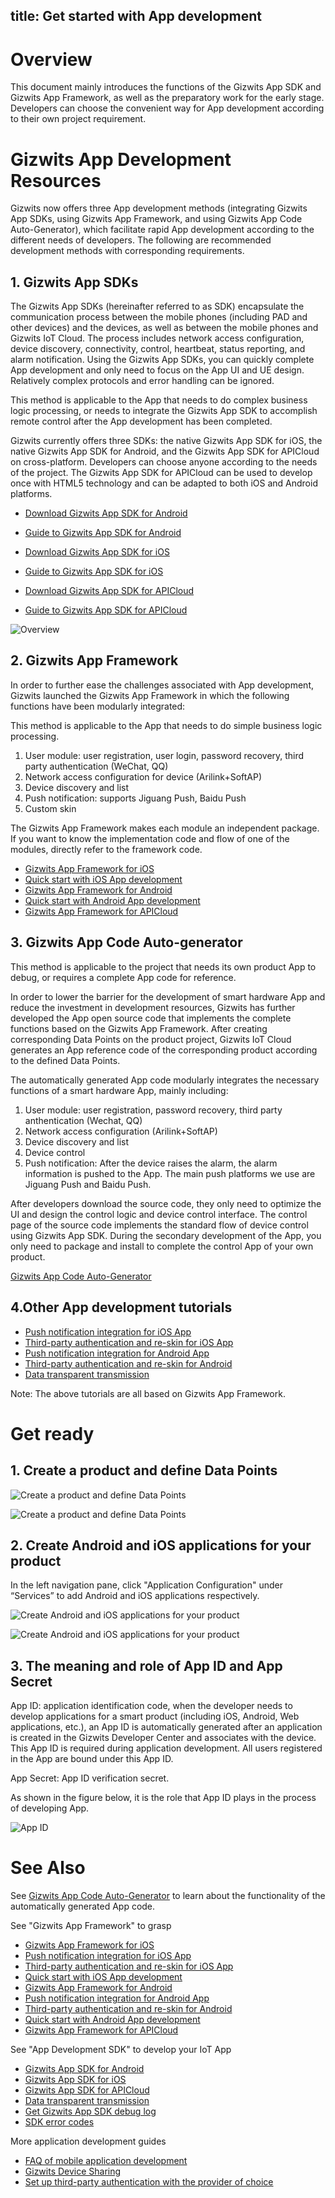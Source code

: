title: Get started with App development
---

# Overview

This document mainly introduces the functions of the Gizwits App SDK and Gizwits App Framework, as well as the preparatory work for the early stage. Developers can choose the convenient way for App development according to their own project requirement.

# Gizwits App Development Resources 

Gizwits now offers three App development methods (integrating Gizwits App SDKs, using Gizwits App Framework, and using Gizwits App Code Auto-Generator), which facilitate rapid App development according to the different needs of developers. The following are recommended development methods with corresponding requirements.

## 1. Gizwits App SDKs

The Gizwits App SDKs (hereinafter referred to as SDK) encapsulate the communication process between the mobile phones (including PAD and other devices) and the devices, as well as between the mobile phones and Gizwits IoT Cloud. The process includes network access configuration, device discovery, connectivity, control, heartbeat, status reporting, and alarm notification. Using the Gizwits App SDKs, you can quickly complete App development and only need to focus on the App UI and UE design. Relatively complex protocols and error handling can be ignored.

This method is applicable to the App that needs to do complex business logic processing, or needs to integrate the Gizwits App SDK to accomplish remote control after the App development has been completed.

Gizwits currently offers three SDKs: the native Gizwits App SDK for iOS, the native Gizwits App SDK for Android, and the Gizwits App SDK for APICloud on cross-platform. Developers can choose anyone according to the needs of the project. The Gizwits App SDK for APICloud can be used to develop once with HTML5 technology and can be adapted to both iOS and Android platforms.


- [Download Gizwits App SDK for Android](http://download.gizwits.com/zh-cn/p/95/97)
- [Guide to Gizwits App SDK for Android](../AppDev/AndroidSDKA2.html)

- [Download Gizwits App SDK for iOS](http://download.gizwits.com/zh-cn/p/95/97)
- [Guide to Gizwits App SDK for iOS](../AppDev/iOSSDKA2.html)

- [Download Gizwits App SDK for APICloud](http://download.gizwits.com/zh-cn/p/95/97)
- [Guide to Gizwits App SDK for APICloud](../AppDev/APICloudSDK.html)


![Overview](../../../assets/en-us/quickstart/11.png)

## 2. Gizwits App Framework

In order to further ease the challenges associated with App development, Gizwits launched the Gizwits App Framework in which the following functions have been modularly integrated:

This method is applicable to the App that needs to do simple business logic processing.

1. User module: user registration, user login, password recovery, third party authentication (WeChat, QQ)
2. Network access configuration for device (Arilink+SoftAP)
3. Device discovery and list
4. Push notification: supports Jiguang Push, Baidu Push
5. Custom skin

The Gizwits App Framework makes each module an independent package. If you want to know the implementation code and flow of one of the modules, directly refer to the framework code.


* [Gizwits App Framework for iOS](../AppDev/iOSFramework.md)
* [Quick start with iOS App development](../quickstart/iOSDevQuickStart.md)
* [Gizwits App Framework for Android](../AppDev/AndroidFramework.md)
* [Quick start with Android App development](../quickstart/AndroidDevQuickStart.md)
* [Gizwits App Framework for APICloud](../AppDev/APICloudFramework.md)

## 3. Gizwits App Code Auto-generator

This method is applicable to the project that needs its own product App to debug, or requires a complete App code for reference.

In order to lower the barrier for the development of smart hardware App and reduce the investment in development resources, Gizwits has further developed the App open source code that implements the complete functions based on the Gizwits App Framework. After creating corresponding Data Points on the product project, Gizwits IoT Cloud generates an App reference code of the corresponding product according to the defined Data Points.

The automatically generated App code modularly integrates the necessary functions of a smart hardware App, mainly including:

1. User module: user registration, password recovery, third party anthentication (Wechat, QQ)
2. Network access configuration (Arilink+SoftAP)
3. Device discovery and list
4. Device control
5. Push notification: After the device raises the alarm, the alarm information is pushed to the App. The main push platforms we use are Jiguang Push and Baidu Push.

After developers download the source code, they only need to optimize the UI and design the control logic and device control interface. The control page of the source code implements the standard flow of device control using Gizwits App SDK. During the secondary development of the App, you only need to package and install to complete the control App of your own product.

[Gizwits App Code Auto-Generator](../UserManual/AppCodeAutoGenerator.md)

## 4.Other App development tutorials

* [Push notification integration for iOS App](../AppDev/iOSPushNotification.md)
* [Third-party authentication and re-skin for iOS App](../AppDev/iOSAuthReSkin.md)
* [Push notification integration for Android App](../AppDev/AndroidPushNotification.md)
* [Third-party authentication and re-skin for Android](../AppDev/AndroidAuthReSkin.md)
* [Data transparent transmission](../AppDev/TransparentTransmission.md)

Note: The above tutorials are all based on Gizwits App Framework.

# Get ready

## 1. Create a product and define Data Points

![Create a product and define Data Points](../../../assets/en-us/quickstart/12.png)

![Create a product and define Data Points](../../../assets/en-us/quickstart/13.png)
 
## 2. Create Android and iOS applications for your product

In the left navigation pane, click "Application Configuration" under “Services” to add Android and iOS applications respectively.

![Create Android and iOS applications for your product](../../../assets/en-us/quickstart/14.png)

![Create Android and iOS applications for your product](../../../assets/en-us/quickstart/15.png)
 
## 3. The meaning and role of App ID and App Secret
App ID: application identification code, when the developer needs to develop applications for a smart product (including iOS, Android, Web applications, etc.), an App ID is automatically generated after an application is created in the Gizwits Developer Center and associates with the device. This App ID is required during application development. All users registered in the App are bound under this App ID.

App Secret: App ID verification secret.

As shown in the figure below, it is the role that App ID plays in the process of developing App.

![App ID](../../../assets/en-us/quickstart/16.png)

# See Also

See [Gizwits App Code Auto-Generator](../UserManual/AppCodeAutoGenerator.md) to learn about the functionality of the automatically generated App code.

See "Gizwits App Framework" to grasp

* [Gizwits App Framework for iOS](../AppDev/iOSFramework.md)
* [Push notification integration for iOS App](../AppDev/iOSPushNotification.md)
* [Third-party authentication and re-skin for iOS App](../AppDev/iOSAuthReSkin.md)
* [Quick start with iOS App development](../quickstart/iOSDevQuickStart.md)
* [Gizwits App Framework for Android](../AppDev/AndroidFramework.md)
* [Push notification integration for Android App](../AppDev/AndroidPushNotification.md)
* [Third-party authentication and re-skin for Android](../AppDev/AndroidAuthReSkin.md)
* [Quick start with Android App development](../quickstart/AndroidDevQuickStart.md)
* [Gizwits App Framework for APICloud](../AppDev/APICloudFramework.md)

See "App Development SDK" to develop your IoT App

* [Gizwits App SDK for Android](../AppDev/AndroidSDKA2.md)
* [Gizwits App SDK for iOS](../AppDev/iOSSDKA2.md)
* [Gizwits App SDK for APICloud](../AppDev/APICloudSDK.md)
* [Data transparent transmission](../AppDev/TransparentTransmission.md)
* [Get Gizwits App SDK debug log](../AppDev/SDKLogCapture.md)
* [SDK error codes](../AppDev/SDKErrorCodes.md)

More application development guides

* [FAQ of mobile application development](../AppDev/AppDevFAQ.md)
* [Gizwits Device Sharing](../cloud/DeviceSharing.md)
* [Set up third-party authentication with the provider of choice](../AppDev/ThirdpartyAuth.md)
